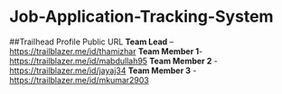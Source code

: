 # Job-Application-Tracking-System

##Trailhead Profile Public URL 
__Team Lead__ – https://trailblazer.me/id/thamizhar
__Team Member 1__- https://trailblazer.me/id/mabdullah95
__Team Member 2__ - https://trailblazer.me/id/jayaj34
__Team Member 3__ - https://trailblazer.me/id/mkumar2903

